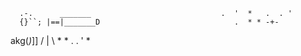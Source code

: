       .-.      _______                             .  '  *   .  . '
      {}``; |==|_______D                              .  * * -+-  
akg\(_)_]]      /  |  \                            *   *  .   .
                                                     '   *
